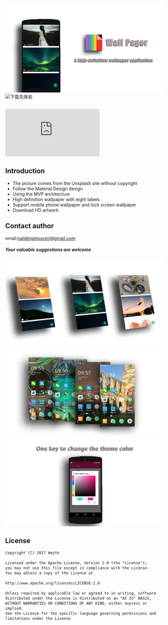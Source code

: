 ![image](https://github.com/DingMouRen/WallPager/raw/master/imgs/img4.png)
![下载先体验](http://a.app.qq.com/o/simple.jsp?pkgname=com.dingmouren.wallpager)
## ![中文说明](https://github.com/DingMouRen/WallPager/raw/master/README.md)
## Introduction
* The picture comes from the Unsplash site without copyright
* Follow the Material Design design
* Using the MVP architecture
* High definition wallpaper with eight labels
* Support mobile phone wallpaper and lock screen wallpaper
* Download HD artwork
## Contact author
email:naildingmouren@gmail.com
##### Your valuable suggestions are welcome
![image](https://github.com/DingMouRen/WallPager/raw/master/imgs/img1.png)<br>
![image](https://github.com/DingMouRen/WallPager/raw/master/imgs/img2.png)<br>
![image](https://github.com/DingMouRen/WallPager/raw/master/imgs/img6.png)<br>
## License
```
Copyright (C) 2017 WeyYe

Licensed under the Apache License, Version 2.0 (the "License");
you may not use this file except in compliance with the License.
You may obtain a copy of the License at

http://www.apache.org/licenses/LICENSE-2.0

Unless required by applicable law or agreed to in writing, software
distributed under the License is distributed on an "AS IS" BASIS,
WITHOUT WARRANTIES OR CONDITIONS OF ANY KIND, either express or implied.
See the License for the specific language governing permissions and
limitations under the License
```